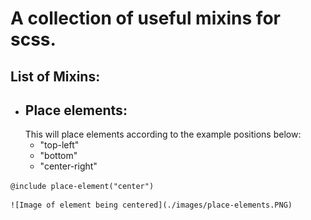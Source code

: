# A collection of useful mixins for scss.

## List of Mixins:

-   ## Place elements:
    This will place elements according to the example positions below:
    - "top-left"
    - "bottom"
    - "center-right"
  
  `@include place-element("center")`
  
    ![Image of element being centered](./images/place-elements.PNG)
